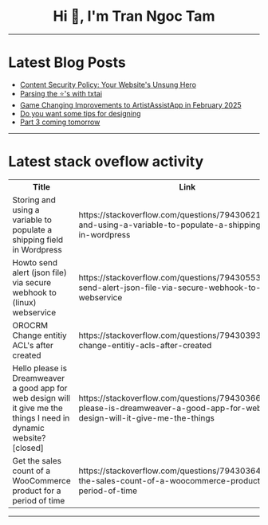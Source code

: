 <h1 align="center">Hi 👋, I'm Tran Ngoc Tam</h1>

---

# Latest Blog Posts 
<!-- BLOG-POST-LIST:START -->
- [Content Security Policy: Your Website&#39;s Unsung Hero](https://dev.to/simplr_sh/content-security-policy-your-websites-unsung-hero-44dp)
- [Parsing the ⭐&#39;s with txtai](https://dev.to/neuml/parsing-the-s-with-txtai-31lf)
- [Game Changing Improvements to ArtistAssistApp in February 2025](https://dev.to/eugene-khyst/game-changing-improvements-to-artistassistapp-in-february-2025-5577)
- [Do you want some tips for designing](https://dev.to/mince/do-you-want-some-tips-for-designing-30g7)
- [Part 3 coming tomorrow](https://dev.to/mince/part-3-coming-tomorrow-2d9m)
<!-- BLOG-POST-LIST:END -->

---

# Latest stack oveflow activity
<table>
  <tr><th>Title</th><th>Link</th></tr>
  <!-- STACKOVERFLOW:START --><tr><td>Storing and using a variable to populate a shipping field in Wordpress</td><td>https://stackoverflow.com/questions/79430621/storing-and-using-a-variable-to-populate-a-shipping-field-in-wordpress</td></tr><tr><td>Howto send alert &lpar;json file&rpar; via secure webhook to &lpar;linux&rpar; webservice</td><td>https://stackoverflow.com/questions/79430553/howto-send-alert-json-file-via-secure-webhook-to-linux-webservice</td></tr><tr><td>OROCRM Change entitiy ACL&#39;s after created</td><td>https://stackoverflow.com/questions/79430393/orocrm-change-entitiy-acls-after-created</td></tr><tr><td>Hello please is Dreamweaver a good app for web design will it give me the things I need in dynamic website? [closed]</td><td>https://stackoverflow.com/questions/79430366/hello-please-is-dreamweaver-a-good-app-for-web-design-will-it-give-me-the-things</td></tr><tr><td>Get the sales count of a WooCommerce product for a period of time</td><td>https://stackoverflow.com/questions/79430364/get-the-sales-count-of-a-woocommerce-product-for-a-period-of-time</td></tr><!-- STACKOVERFLOW:END -->
</table>

---



